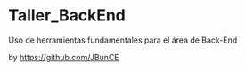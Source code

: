 # Taller_BackEnd
Uso de herramientas fundamentales para el área de Back-End

by https://github.com/JBunCE
